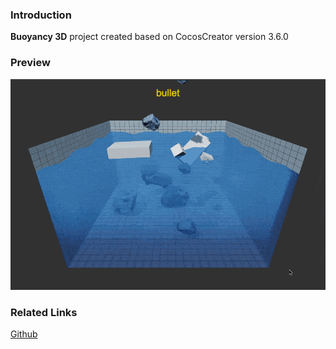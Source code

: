 ### Introduction
**Buoyancy 3D**  project created based on CocosCreator version 3.6.0 

### Preview
![image](../../../gif/202209/2022092101.gif)

### Related Links
[Github](https://github.com/cocos/cocos-example-projects/tree/v3.6/physics-3d/assets/demo/buoyancy)